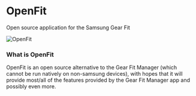 # OpenFit
Open source application for the Samsung Gear Fit

![OpenFit](https://raw.githubusercontent.com/jareddlc/OpenFit/master/open_fit-web.png)

### What is OpenFit

OpenFit is an open source alternative to the Gear Fit Manager (which cannot be run natively on non-samsung devices), with hopes that it will provide most/all of the features provided by the Gear Fit Manager app and possibly even more.
